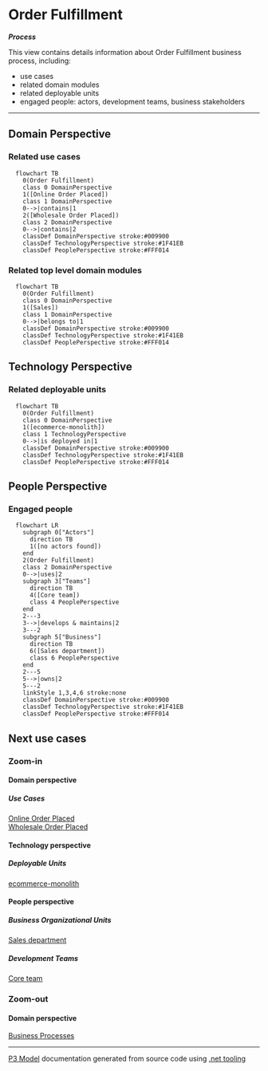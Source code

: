 ﻿
# Order Fulfillment

***Process***  

This view contains details information about Order Fulfillment business process, including:
- use cases
- related domain modules
- related deployable units
- engaged people: actors, development teams, business stakeholders  

---



## Domain Perspective


### Related use cases

```mermaid
  flowchart TB
    0(Order Fulfillment)
    class 0 DomainPerspective
    1([Online Order Placed])
    class 1 DomainPerspective
    0-->|contains|1
    2([Wholesale Order Placed])
    class 2 DomainPerspective
    0-->|contains|2
    classDef DomainPerspective stroke:#009900
    classDef TechnologyPerspective stroke:#1F41EB
    classDef PeoplePerspective stroke:#FFF014
```

### Related top level domain modules

```mermaid
  flowchart TB
    0(Order Fulfillment)
    class 0 DomainPerspective
    1([Sales])
    class 1 DomainPerspective
    0-->|belongs to|1
    classDef DomainPerspective stroke:#009900
    classDef TechnologyPerspective stroke:#1F41EB
    classDef PeoplePerspective stroke:#FFF014
```

## Technology Perspective


### Related deployable units

```mermaid
  flowchart TB
    0(Order Fulfillment)
    class 0 DomainPerspective
    1([ecommerce-monolith])
    class 1 TechnologyPerspective
    0-->|is deployed in|1
    classDef DomainPerspective stroke:#009900
    classDef TechnologyPerspective stroke:#1F41EB
    classDef PeoplePerspective stroke:#FFF014
```

## People Perspective


### Engaged people

```mermaid
  flowchart LR
    subgraph 0["Actors"]
      direction TB
      1([no actors found])
    end
    2(Order Fulfillment)
    class 2 DomainPerspective
    0-->|uses|2
    subgraph 3["Teams"]
      direction TB
      4([Core team])
      class 4 PeoplePerspective
    end
    2---3
    3-->|develops & maintains|2
    3---2
    subgraph 5["Business"]
      direction TB
      6([Sales department])
      class 6 PeoplePerspective
    end
    2---5
    5-->|owns|2
    5---2
    linkStyle 1,3,4,6 stroke:none
    classDef DomainPerspective stroke:#009900
    classDef TechnologyPerspective stroke:#1F41EB
    classDef PeoplePerspective stroke:#FFF014
```

## Next use cases


### Zoom-in


#### Domain perspective


##### Use Cases

[Online Order Placed](../Modules/Sales/Fulfillment/OnlineOrderPlaced.md)  
[Wholesale Order Placed](../Modules/Sales/Fulfillment/WholesaleOrderPlaced.md)  

#### Technology perspective


##### Deployable Units

[ecommerce-monolith](../../Technology/DeployableUnits/EcommerceMonolith.md)  

#### People perspective


##### Business Organizational Units

[Sales department](../../People/BusinessOrganizationalUnits/SalesDepartment.md)  

##### Development Teams

[Core team](../../People/DevelopmentTeams/CoreTeam.md)  

### Zoom-out


#### Domain perspective

[Business Processes](BusinessProcesses.md)  

---

[P3 Model](https://github.com/P3-model/P3-model) documentation generated from source code using [.net tooling](https://github.com/P3-model/P3-model-dotnet)